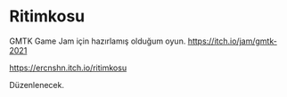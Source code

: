 # Ritimkosu

GMTK Game Jam için hazırlamış olduğum oyun.
https://itch.io/jam/gmtk-2021

https://ercnshn.itch.io/ritimkosu

Düzenlenecek.
